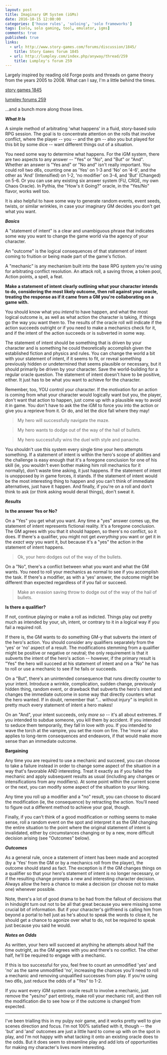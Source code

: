 ```yaml
---
layout: post
title: Imaginary GM System (iGMs)
date: 2016-10-15 12:00:00  
categories: ['house rules', 'soloing', 'solo frameworks']
tags: [solo, solo gaming, tool, emulator, igms]
comments: true
published: true
links:
  - url: http://www.story-games.com/forums/discussion/1845/
    title: Story Games forum 1845
  - url: http://lumpley.com/index.php/anyway/thread/259
    title: Lumpley's forum 259
---
```


Largely inspired by reading old Forge posts and threads on game theory from the years 2005 to 2008. What can I say, I'm a little behind the times.

[story games 1845](http://www.story-games.com/forums/discussion/1845/)

[lumpley forums 259](http://lumpley.com/index.php/anyway/thread/259)

...and a bunch more along those lines.

<!--more-->

__*What It Is*__

A simple method of arbitrating 'what happens' in a fluid, story-based solo RPG session. The goal is to concentrate attention on the rolls that involve conflict, where the player -- you -- and the gm -- also you but played for this bit by some dice -- want different things out of a situation.

You need some way to determine what happens. For the iGM system, there are two aspects to any answer -- "Yes" or "No", and "But" or "And". Whether an answer is "Yes and" or "No and" isn't really important. You could roll two d6s, counting one as 'Yes' on 1-3 and 'No' on '4-6', and the other as 'And' (Intensified) on 1-2, 'no modifier' on 3-4, and 'But' (Changed) on 5-6. Or you can use any existing six answer system (FU, CRGE, my own Chaos Oracle). In Pythia, the "How's it Going?" oracle, in the "Yes/No" flavor, works well too.

It is also helpful to have some way to generate random events, event seeds, twists, or similar wrinkles, in case your imaginary GM decides you don't get what you want.

__*Basics*__

A "statement of intent" is a clear and unambiguous phrase that indicates some way you want to change the game world via the agency of your character.

An "outcome" is the logical consequences of that statement of intent coming to fruition or being made part of the game's fiction.

A "mechanic" is any mechanism built into the base RPG system you're using for arbitrating conflict resolution. An attack roll, a saving throw, a token pool, Action points, a spell, a feat.

__Make a statement of intent clearly outlining what your character intends to do, considering the most likely outcome, then roll against your oracle, treating the response as if it came from a GM you're collaborating on a game with.__

You should know what you *intend* to have happen, and what the most logical outcome is, as well as what action the character is taking, if things go the way you want them to. The results of the oracle roll will indicate if the action succeeds outright or if you need to make a mechanics check for it, and if the intent of the action succeeds or is subverted in some way.

The statement of intent should be something that is driven by your character and is something he could theoretically accomplish given the established fiction and physics and rules. You can change the world a bit with your statement of intent, if it seems to fit, or reveal something previously hidden or undetermined that seems plausible or necessary, but it should primarily be driven by your character. Save the world-building for a regular oracle question. The statement of intent doesn't have to be positive, either. It just has to be what you want to achieve for the character.

Remember, too, YOU control your character. If the motivation for an action is coming from what your character would logically want but you, the player, don't want that action to happen, just come up with a plausible way to avoid it in game. You don't have to ask the the iGM to force you into the action or give you a reprieve from it. Or do, and let the dice fall where they may!

>My hero will successfully navigate the maze.

>My hero wants to dodge out of the way of the hail of bullets.

>My hero successfully wins the duel with style and panache.

You shouldn't use this system every single time your hero attempts something. If a statement of intent is within the hero's scope of abilities and the challenge is easy enough that it's a foregone conclusion for one of his skill (ie, you wouldn't even bother making him roll mechanics for it normally), don't waste time asking, it just happens. If the statement of intent is unopposed by in game forces, it stands. If the statement of intent would be the most interesting thing to happen and you can't think of immediate alternatives, just have it happen. And finally, if you're on a roll and don't think to ask (or think asking would derail things), don't sweat it.

__*Results*__

__Is the answer Yes or No?__

On a "Yes" you get what you want. Any time a "yes" answer comes up, the statement of intent represents fictional reality. It's a foregone conclusion. The GM agrees with you that it should happen, so there's no conflict, so it does. If there's a qualifier, you might not get *everything* you want or get it in the *exact way* you want it, but because it's a "yes" the action in the statement of intent happens.

>Ok, your hero dodges out of the way of the bullets.

On a "No", there's a conflict between what you want and what the GM wants. You need to roll your mechanics as normal to see if you accomplish the task. If there's a modifier, as with a 'yes' answer, the outcome might be different than expected regardless of if you fail or succeed.

>Make an evasion saving throw to dodge out of the way of the hail of bullets.

__Is there a qualifier?__

If not, continue playing or make a roll as indicted. Things play out pretty much as intended by your, uh, intent, or contrary to it in a logical way if you fail a required roll.

If there is, the GM wants to do something GM-y that subverts the intent of the hero's action. You should consider any qualifiers separately from the 'yes' or 'no' aspect of a result. The modifications stemming from a qualifier might be positive or negative or neutral; the only requirement is that it subverts the intent of the hero's action -- however, if the primary result is "Yes" the hero will succeed at his statement of intent and on a "No" he has to roll or use a mechanic to see if he fails or succeeds.

On a "But", there's an unintended consequence that runs directly counter to your intent. Introduce a wrinkle, complication, sudden change, previously hidden thing, random event, or drawback that subverts the hero's intent and changes the immediate outcome in some way that directly counters what the hero wanted. If in doubt, remember that "... without injury" is implicit in pretty much every statement of intent a hero makes!

On an "And", your intent succeeds, only *more so* -- it's all about extremes. If you intended to subdue someone, you kill them by accident. If you intended to seduce them temporarily, they fall in love with you. If you intended to wave the torch at the vampire, you set the room on fire. The 'more so' also applies to long-term consequences and endeavors, if that would make more sense than an immediate outcome.

__Bargaining__

Any time you are required to use a mechanic and succeed, you can choose to take a failure instead in order to change some aspect of the situation in a way that's favorable AND interesting. Treat it exactly as if you failed the mechanic and apply subsequent results as usual (including any changes or intensifications from any modifiers). At some point within the current scene or the next, you can modify some aspect of the situation to your liking.

Any time you roll up a modifier and a "no" result, you can choose to discard the modification (ie, the consequence) by retracting the action. You'll need to figure out a different method to achieve your goal, though.

Finally, if you can't think of a good modification or nothing seems to make sense, roll a random event on the spot and interpret it as the GM changing the entire situation to the point where the original statement of intent is invalidated, either by circumstances changing or by a new, more difficult decision arising (see "Outcomes" below).

__*Outcomes*__

As a general rule, once a statement of intent has been made and accepted (by a 'Yes' from the GM or by a mechanics roll from the player), the outcome should stand as fact. The exception is if the GM changes things on a qualifier so that your hero's statement of intent is no longer necessary, or if the resulting change prompts a new and interesting character decision. Always allow the hero a chance to make a decision (or choose not to make one) whenever possible.

Note, there's a lot of good drama to be had from the fallout of decisions that in hindsight turn out not to be all that great because you were missing some crucial bit of information. But if your character's girlfriend is calling him from beyond a portal to hell just as he's about to speak the words to close it, he should get a chance to agonize over what to do, not be required to speak just because you said he would.

__*Notes on Odds*__

As written, your hero will succeed at anything he attempts about half the time outright, as the GM agrees with you and there's no conflict. The other half, he'll be required to engage with a mechanic.

If this is too successful for you, feel free to count an unmodified 'yes' and 'no' as the same unmodified 'no', increasing the chances you'll need to roll a mechanic and removing unqualified successes from play. If you're using two d6s, just reduce the odds of a "Yes" to 1-2.

If you want every iGM system oracle result to involve a mechanic, just remove the "yes/no" part entirely, make roll your mechanic roll, and then roll the modification die to see how or if the outcome is changed from expected.

---

I've been trialling this in my pulpy noir game, and it works pretty well to give scenes direction and focus. I'm not 100% satisfied with it, though -- the 'but' and 'and' outcomes are just a little hard to come up with on the spot in play, and I'm not happy with what tacking it onto an existing oracle does to the odds. But it does seem to streamline play and add lots of opportunities for making my character's lives more interesting.
